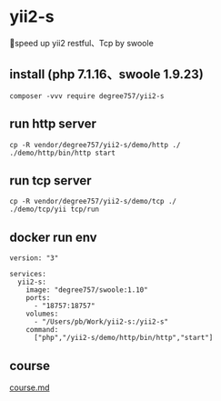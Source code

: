 # yii2-s
🚀speed up yii2 restful、Tcp by swoole

## install (php 7.1.16、swoole 1.9.23)
```
composer -vvv require degree757/yii2-s
```

## run http server
```
cp -R vendor/degree757/yii2-s/demo/http ./
./demo/http/bin/http start
```

## run tcp server
```
cp -R vendor/degree757/yii2-s/demo/tcp ./
./demo/tcp/yii tcp/run
```

## docker run env
```
version: "3"

services:
  yii2-s:
    image: "degree757/swoole:1.10"
    ports:
      - "18757:18757"
    volumes:
      - "/Users/pb/Work/yii2-s:/yii2-s"
    command:
      ["php","/yii2-s/demo/http/bin/http","start"]
```

## course
[course.md](https://www.jianshu.com/p/9c2788ccf3c0)
